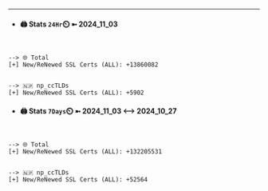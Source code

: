 

---
- #### 🖨️ **Stats** `24Hr`⏲️ ➼ 2024_11_03
```console


--> 🌐 Total
[+] New/ReNewed SSL Certs (ALL): +13860082


--> 🇳🇵 np_ccTLDs
[+] New/ReNewed SSL Certs (ALL): +5902

```

- #### 🖨️ **Stats** `7Days`⏲️ ➼ 2024_11_03 <--> 2024_10_27
```console


--> 🌐 Total
[+] New/ReNewed SSL Certs (ALL): +132205531


--> 🇳🇵 np_ccTLDs
[+] New/ReNewed SSL Certs (ALL): +52564

```

